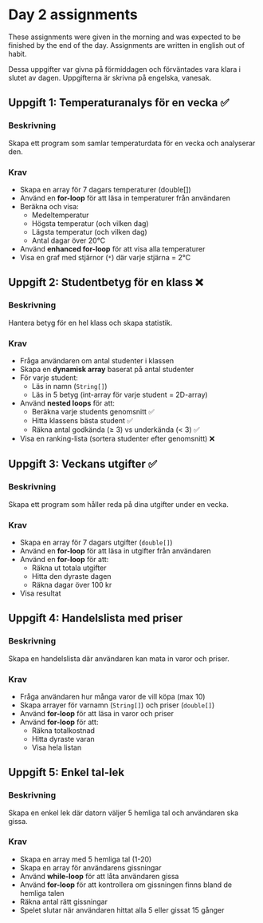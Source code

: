 # Day 2 assignments
These assignments were given in the morning and was expected to be finished by the end of the day.  Assignments are written in english out of habit.

Dessa uppgifter var givna på förmiddagen och förväntades vara klara i slutet av dagen. Uppgifterna är skrivna på engelska, vanesak.
## Uppgift 1: Temperaturanalys för en vecka ✅
### Beskrivning
Skapa ett program som samlar temperaturdata för en vecka och analyserar den.
### Krav
* Skapa en array för 7 dagars temperaturer (double[])
* Använd en **for-loop** för att läsa in temperaturer från användaren
* Beräkna och visa:
  * Medeltemperatur
  * Högsta temperatur (och vilken dag)
  * Lägsta temperatur (och vilken dag)
  * Antal dagar över 20°C
* Använd **enhanced for-loop** för att visa alla temperaturer
* Visa en graf med stjärnor (`*`) där varje stjärna = 2°C
## Uppgift 2: Studentbetyg för en klass ❌
### Beskrivning
Hantera betyg för en hel klass och skapa statistik.
### Krav
* Fråga användaren om antal studenter i klassen
* Skapa en **dynamisk array** baserat på antal studenter
* För varje student:
  * Läs in namn (`String[]`)
  * Läs in 5 betyg (int-array för varje student = 2D-array)
* Använd **nested loops** för att:
  * Beräkna varje students genomsnitt ✅
  * Hitta klassens bästa student ✅
  * Räkna antal godkända (≥ 3) vs underkända (< 3) ✅
* Visa en ranking-lista (sortera studenter efter genomsnitt) ❌
## Uppgift 3: Veckans utgifter ✅
### Beskrivning
Skapa ett program som håller reda på dina utgifter under en vecka.
### Krav
* Skapa en array för 7 dagars utgifter (`double[]`)
* Använd en **for-loop** för att läsa in utgifter från användaren
* Använd en **for-loop** för att:
  * Räkna ut totala utgifter
  * Hitta den dyraste dagen
  * Räkna dagar över 100 kr
* Visa resultat
## Uppgift 4: Handelslista med priser
### Beskrivning
Skapa en handelslista där användaren kan mata in varor och priser.
### Krav
* Fråga användaren hur många varor de vill köpa (max 10)
* Skapa arrayer för varnamn (`String[]`) och priser (`double[]`)
* Använd **for-loop** för att läsa in varor och priser
* Använd **for-loop** för att:
  * Räkna totalkostnad
  * Hitta dyraste varan
  * Visa hela listan
## Uppgift 5: Enkel tal-lek
### Beskrivning
Skapa en enkel lek där datorn väljer 5 hemliga tal och användaren ska gissa.
### Krav
* Skapa en array med 5 hemliga tal (1-20)
* Skapa en array för användarens gissningar
* Använd **while-loop** för att låta användaren gissa
* Använd **for-loop** för att kontrollera om gissningen finns bland de hemliga talen
* Räkna antal rätt gissningar
* Spelet slutar när användaren hittat alla 5 eller gissat 15 gånger